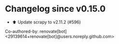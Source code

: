 # Changelog since v0.15.0
- ⬆️ Update scrapy to v2.11.2 (#596)

Co-authored-by: renovate[bot] <29139614+renovate[bot]@users.noreply.github.com> 
